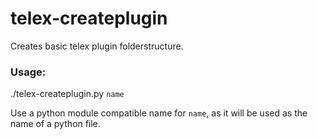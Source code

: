 # telex-createplugin

Creates basic telex plugin folderstructure.

### Usage:
./telex-createplugin.py `name`

Use a python module compatible name for `name`, as it will be used as the name of a python file.
